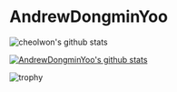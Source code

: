 
# AndrewDongminYoo

![cheolwon's github stats](https://github-readme-stats.vercel.app/api?username=kang-cheol-won&show_icons=true)

[![AndrewDongminYoo's github stats](https://github-readme-stats.vercel.app/api/top-langs/?username=AndrewDongminYoo&show_icons=true&hide_border=true&title_color=004386&icon_color=004386&layout=compact)](https://github.com/AndrewDongminYoo)

![trophy](https://github-profile-trophy.vercel.app/?username=AndrewDongminYoo)
